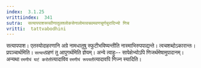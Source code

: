 ```yaml
---
index:  3.1.25
vrittiindex:  341
sutra:  सत्यापपाशरूपवीणातूलश्लोकसेनालोमत्वचवमवणचूर्णचुरादिभ्यो णिच
vritti:  tattvabodhini 
---
```


सत्यापपाश। एतस्योदाहरणानि अग्रे नामधातुषु स्फुटीभविष्यन्तीति नास्माभिरुपपाद्यन्ते। त्वचशब्दोऽकारान्तः। प्रपञ्चार्थमिति। `सत्याप`ग्रहणं तु आपुगर्थमिति ज्ञेयम्। अन्ये त्वाहुः-- सापेक्षेभ्योऽपि णिजर्थमेषामुपादानम्। अन्यथा `रमणीयं घटं करोती`त्यादाविव `रमणीयं रूपयती`त्यादावपि णिज्न स्यादिति। 

